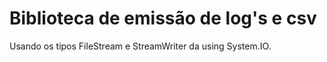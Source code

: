 # Biblioteca de emissão de log's e csv

Usando os tipos FileStream e StreamWriter da using System.IO.
